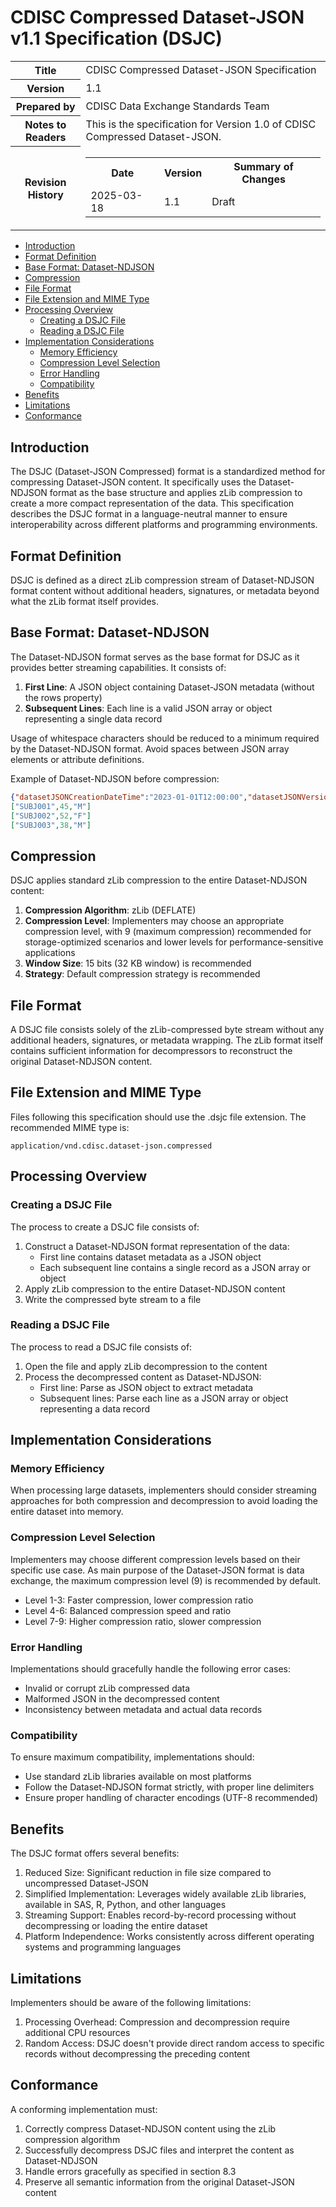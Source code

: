 # CDISC Compressed Dataset-JSON v1.1 Specification (DSJC)

<table title="Version information">
  <colgroup>
    <col class="first">
    <col>
  </colgroup>
  <tbody>
    <tr>
      <th>Title</th>
      <td>CDISC Compressed Dataset-JSON Specification</td>
    </tr>
    <tr>
      <th>Version</th>
      <td>1.1</td>
    </tr>
    <tr>
      <th>Prepared by</th>
      <td>CDISC Data Exchange Standards Team</td>
    </tr>
    <tr>
      <th>Notes to Readers</th>
      <td>This is the specification for Version 1.0 of CDISC Compressed Dataset-JSON.</td>
    </tr>
    <tr>
      <th colspan="1">Revision History</th>
      <td colspan="1">
        <table title="Revision  history">
          <tbody>
            <tr>
              <th>Date</th>
              <th>Version</th>
              <th>Summary of Changes</th>
            </tr>
            <tr>
              <td>2025-03-18</td>
              <td>1.1</td>
              <td>Draft</td>
            </tr>
          </tbody>
        </table>
      </td>
    </tr>
  </tbody>
</table>

- [Introduction](#introduction)
- [Format Definition](#formatdefinition)
- [Base Format: Dataset-NDJSON](#baseformat)
- [Compression](#compression)
- [File Format](#fileformat)
- [File Extension and MIME Type](#fileextensionandmimetype)
- [Processing Overview](#processingoverview)
  - [Creating a DSJC File](#creatingdsjc)
  - [Reading a DSJC File](#readingdsjc)
- [Implementation Considerations](#implementation)
  - [Memory Efficiency](#memoryefficiency)
  - [Compression Level Selection](#compressionlevelselection)
  - [Error Handling](#errorhandling)
  - [Compatibility](#compatibility)
- [Benefits](#benefits)
- [Limitations](#limitations)
- [Conformance](#conformance)

## <a id="introduction"></a>Introduction

The DSJC (Dataset-JSON Compressed) format is a standardized method for compressing Dataset-JSON content. It specifically uses the Dataset-NDJSON format as the base structure and applies zLib compression to create a more compact representation of the data. This specification describes the DSJC format in a language-neutral manner to ensure interoperability across different platforms and programming environments.

## <a id="formatdefinition"></a>Format Definition

DSJC is defined as a direct zLib compression stream of Dataset-NDJSON format content without additional headers, signatures, or metadata beyond what the zLib format itself provides.

## <a id="baseformat"></a>Base Format: Dataset-NDJSON

The Dataset-NDJSON format serves as the base format for DSJC as it provides better streaming capabilities. It consists of:

1. **First Line**: A JSON object containing Dataset-JSON metadata (without the rows property)
2. **Subsequent Lines**: Each line is a valid JSON array or object representing a single data record

Usage of whitespace characters should be reduced to a minimum required by the Dataset-NDJSON format. Avoid spaces between JSON array elements or attribute definitions.

Example of Dataset-NDJSON before compression:

```json
{"datasetJSONCreationDateTime":"2023-01-01T12:00:00","datasetJSONVersion":"1.1","records":3,"name":"ADSL","label":"Subject Level Analysis Dataset","columns":[...]}
["SUBJ001",45,"M"]
["SUBJ002",52,"F"]
["SUBJ003",38,"M"]
```

## <a id="compression"></a>Compression

DSJC applies standard zLib compression to the entire Dataset-NDJSON content:

1. **Compression Algorithm**: zLib (DEFLATE)
2. **Compression Level**: Implementers may choose an appropriate compression level, with 9 (maximum compression) recommended for storage-optimized scenarios and lower levels for performance-sensitive applications
3. **Window Size**: 15 bits (32 KB window) is recommended
4. **Strategy**: Default compression strategy is recommended

## <a id="fileformat"></a>File Format

A DSJC file consists solely of the zLib-compressed byte stream without any additional headers, signatures, or metadata wrapping. The zLib format itself contains sufficient information for decompressors to reconstruct the original Dataset-NDJSON content.

## <a id="fileextensionandmimetype"></a>File Extension and MIME Type

Files following this specification should use the .dsjc file extension. The recommended MIME type is:

```text
application/vnd.cdisc.dataset-json.compressed
```

## <a id="processingoverview"></a>Processing Overview

### <a id="creatingdsjc"></a>Creating a DSJC File

The process to create a DSJC file consists of:

1. Construct a Dataset-NDJSON format representation of the data:
   - First line contains dataset metadata as a JSON object
   - Each subsequent line contains a single record as a JSON array or object
2. Apply zLib compression to the entire Dataset-NDJSON content
3. Write the compressed byte stream to a file

### <a id="readingdsjc"></a>Reading a DSJC File

The process to read a DSJC file consists of:

1. Open the file and apply zLib decompression to the content
2. Process the decompressed content as Dataset-NDJSON:
   - First line: Parse as JSON object to extract metadata
   - Subsequent lines: Parse each line as a JSON array or object representing a data record

## <a id="implementation"></a>Implementation Considerations

### <a id="memoryefficiency"></a>Memory Efficiency

When processing large datasets, implementers should consider streaming approaches for both compression and decompression to avoid loading the entire dataset into memory.

### <a id="compressionlevelselection"></a>Compression Level Selection

Implementers may choose different compression levels based on their specific use case. As main purpose of the Dataset-JSON format is data exchange, the maximum compression level (9) is recommended by default.

- Level 1-3: Faster compression, lower compression ratio
- Level 4-6: Balanced compression speed and ratio
- Level 7-9: Higher compression ratio, slower compression

### <a id="errorhandling"></a>Error Handling

Implementations should gracefully handle the following error cases:

- Invalid or corrupt zLib compressed data
- Malformed JSON in the decompressed content
- Inconsistency between metadata and actual data records

### <a id="compatibility"></a>Compatibility

To ensure maximum compatibility, implementations should:

- Use standard zLib libraries available on most platforms
- Follow the Dataset-NDJSON format strictly, with proper line delimiters
- Ensure proper handling of character encodings (UTF-8 recommended)

## <a id="benefits"></a>Benefits

The DSJC format offers several benefits:

1. Reduced Size: Significant reduction in file size compared to uncompressed Dataset-JSON
2. Simplified Implementation: Leverages widely available zLib libraries, available in SAS, R, Python, and other languages
3. Streaming Support: Enables record-by-record processing without decompressing or loading the entire dataset
4. Platform Independence: Works consistently across different operating systems and programming languages

## <a id="limitations"></a>Limitations

Implementers should be aware of the following limitations:

1. Processing Overhead: Compression and decompression require additional CPU resources
2. Random Access: DSJC doesn't provide direct random access to specific records without decompressing the preceding content

## <a id="conformance"></a>Conformance

A conforming implementation must:

1. Correctly compress Dataset-NDJSON content using the zLib compression algorithm
2. Successfully decompress DSJC files and interpret the content as Dataset-NDJSON
3. Handle errors gracefully as specified in section 8.3
4. Preserve all semantic information from the original Dataset-JSON content
